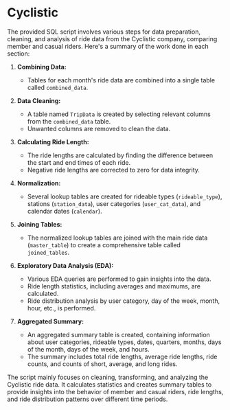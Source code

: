 # Cyclistic

The provided SQL script involves various steps for data preparation, cleaning, and analysis of ride data from the Cyclistic company, comparing member and casual riders. Here's a summary of the work done in each section:

1. **Combining Data:**
   - Tables for each month's ride data are combined into a single table called `combined_data`.

2. **Data Cleaning:**
   - A table named `TripData` is created by selecting relevant columns from the `combined_data` table.
   - Unwanted columns are removed to clean the data.

3. **Calculating Ride Length:**
   - The ride lengths are calculated by finding the difference between the start and end times of each ride.
   - Negative ride lengths are corrected to zero for data integrity.

4. **Normalization:**
   - Several lookup tables are created for rideable types (`rideable_type`), stations (`station_data`), user categories (`user_cat_data`), and calendar dates (`calendar`).

5. **Joining Tables:**
   - The normalized lookup tables are joined with the main ride data (`master_table`) to create a comprehensive table called `joined_tables`.

6. **Exploratory Data Analysis (EDA):**
   - Various EDA queries are performed to gain insights into the data.
   - Ride length statistics, including averages and maximums, are calculated.
   - Ride distribution analysis by user category, day of the week, month, hour, etc., is performed.

7. **Aggregated Summary:**
   - An aggregated summary table is created, containing information about user categories, rideable types, dates, quarters, months, days of the month, days of the week, and hours.
   - The summary includes total ride lengths, average ride lengths, ride counts, and counts of short, average, and long rides.

The script mainly focuses on cleaning, transforming, and analyzing the Cyclistic ride data. It calculates statistics and creates summary tables to provide insights into the behavior of member and casual riders, ride lengths, and ride distribution patterns over different time periods.
